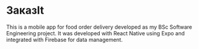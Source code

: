 # ЗаказIt

This is a mobile app for food order delivery developed as my BSc Software Engineering project. It was developed with React Native using Expo and integrated with Firebase for data management.
